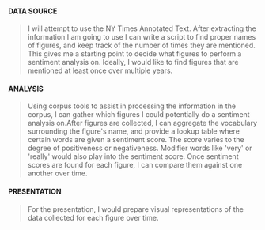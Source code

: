 #### DATA SOURCE  
> I will attempt to use the NY Times Annotated Text. After extracting the information I am going to use I can write 
a script to find proper names of figures, and keep track of the number of times they are mentioned. This gives me a 
starting point to decide what figures to perform a sentiment analysis on. Ideally, I would like to find figures that 
are mentioned at least once over multiple years. 

#### ANALYSIS  
> Using corpus tools to assist in processing the information in the corpus, I can gather which figures I could 
potentially do a sentiment analysis on.After figures are collected, I can aggregate the vocabulary surrounding the 
figure's name, and provide a lookup table where certain words are given a sentiment score. The score varies to the 
degree of positiveness or negativeness. Modifier words like 'very' or 'really' would also play into the sentiment score. 
Once sentiment scores are found for each figure, I can compare them against one another over time.

#### PRESENTATION
> For the presentation, I would prepare visual representations of the data collected for each figure over time. 
